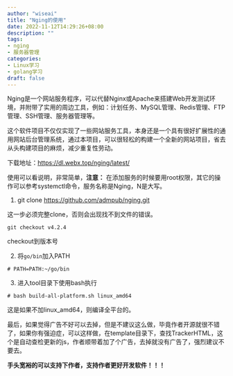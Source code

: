 ```yaml
---
author: "wiseai"
title: "Nging的使用"
date: 2022-11-12T14:29:26+08:00
description: ""
tags:
- nging
- 服务器管理
categories:
- Linux学习
- golang学习
draft: false
---
```


Nging是一个网站服务程序，可以代替Nginx或Apache来搭建Web开发测试环境，并附带了实用的周边工具，例如：计划任务、MySQL管理、Redis管理、FTP管理、SSH管理、服务器管理等。

这个软件项目不仅仅实现了一些网站服务工具，本身还是一个具有很好扩展性的通用网站后台管理系统，通过本项目，可以很轻松的构建一个全新的网站项目，省去从头构建项目的麻烦，减少重复性劳动。

下载地址：https://dl.webx.top/nging/latest/

使用可以看说明，非常简单，**注意：** 在添加服务的时候要用root权限，其它的操作可以参考systemctl命令，服务名称是Nging，N是大写。

1. git clone https://github.com/admpub/nging.git

这一步必须完整clone，否则会出现找不到文件的错误。

`git checkout v4.2.4`

checkout到版本号

2. 将`go/bin`加入PATH

`# PATH=PATH:~/go/bin`

3. 进入tool目录下使用bash执行

`# bash build-all-platform.sh linux_amd64`

这是如果不加linux_amd64，则编译全平台的。

最后，如果觉得广告不好可以去掉，但是不建议这么做，毕竟作者开源就很不错了，如果你有强迫症，可以这样做，在template目录下，查找TrackerHTML，这个是自动查检更新的js，作者顺带着加了个广告，去掉就没有广告了，强烈建议不要去。

**手头宽裕的可以支持下作者，支持作者更好开发软件！！！**